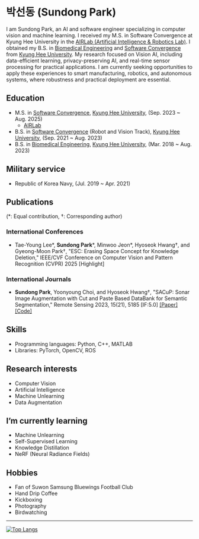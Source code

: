 # 박선동 (Sundong Park)
I am Sundong Park, an AI and software engineer specializing in computer vision and machine learning.
I received my M.S. in Software Convergence at Kyung Hee University in the [AIRLab (Artificial Intelligence & Robotics Lab)](http://airlab.khu.ac.kr).
I obtained my B.S. in [Biomedical Engineering](http://bme.khu.ac.kr) and [Software Convergence](http://swcon.khu.ac.kr) from [Kyung Hee University](https://www.khu.ac.kr).
My research focused on Vision AI, including data-efficient learning, privacy-preserving AI, and real-time sensor processing for practical applications.
I am currently seeking opportunities to apply these experiences to smart manufacturing, robotics, and autonomous systems, where robustness and practical deployment are essential.
## Education
- M.S. in [Software Convergence](http://swcon.khu.ac.kr), [Kyung Hee University](https://www.khu.ac.kr), (Sep. 2023 ~ Aug. 2025)
  - [AIRLab](http://airlab.khu.ac.kr)
- B.S. in [Software Convergence](http://swcon.khu.ac.kr) (Robot and Vision Track), [Kyung Hee University](https://www.khu.ac.kr), (Sep. 2021 ~ Aug. 2023)
- B.S. in [Biomedical Engineering](http://bme.khu.ac.kr), [Kyung Hee University](https://www.khu.ac.kr), (Mar. 2018 ~ Aug. 2023)
## Military service
- Republic of Korea Navy, (Jul. 2019 ~ Apr. 2021)
## Publications
(\*: Equal contribution, †: Corresponding author)
### International Conferences
- Tae-Young Lee\*, **Sundong Park**\*, Minwoo Jeon\*, Hyoseok Hwang†, and Gyeong-Moon Park†, "ESC: Erasing Space Concept for Knowledge Deletion,"  IEEE/CVF Conference on Computer Vision and Pattern Recognition (CVPR) 2025 [Highlight]
### International Journals
- **Sundong Park**, Yoonyoung Choi, and Hyoseok Hwang†, "SACuP: Sonar Image Augmentation with Cut and Paste Based DataBank for Semantic Segmentation," Remote Sensing 2023, 15(21), 5185 [IF:5.0] [[Paper]](https://doi.org/10.3390/rs15215185) [[Code]](https://github.com/AIRLABkhu/SACuP) 
## Skills
- Programming languages: Python, C++, MATLAB
- Libraries: PyTorch, OpenCV, ROS
## Research interests
- Computer Vision
- Artificial Intelligence
- Machine Unlearning
- Data Augmentation
## I’m currently learning
- Machine Unlearning
- Self-Supervised Learning
- Knowledge Distillation
- NeRF (Neural Radiance Fields)
## Hobbies
- Fan of Suwon Samsung Bluewings Football Club
- Hand Drip Coffee
- Kickboxing
- Photography
- Birdwatching
---
[![Top Langs](https://github-readme-stats.vercel.app/api/top-langs/?username=sundongpark&langs_count=3&layout=compact&theme=default&exclude_repo=sundongpark.github.io)](https://github.com/sundongpark/sundongpark)


<!--
**sundongpark/sundongpark** is a ✨ _special_ ✨ repository because its `README.md` (this file) appears on your GitHub profile.
[![Github Stats](https://github-readme-stats.vercel.app/api?username=sundongpark&show_icons=true)](https://github.com/sundongpark/sundongpark)
Here are some ideas to get you started:

- 🔭 I’m currently working on ...
- 🌱 I’m currently learning ...
- 👯 I’m looking to collaborate on ...
- 🤔 I’m looking for help with ...
- 💬 Ask me about ...
- 📫 How to reach me: ...
- 😄 Pronouns: ...
- ⚡ Fun fact: ...
-->
